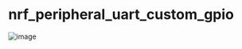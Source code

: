 # nrf_peripheral_uart_custom_gpio


![image](https://github.com/droidecahedron/nrf_peripheral_uart_custom_gpio/assets/63935881/68934147-9393-4e5e-9469-bd24100e7dd1)
